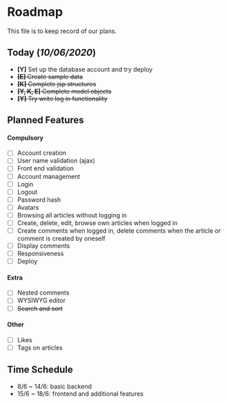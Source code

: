 # Roadmap

This file is to keep record of our plans.

## Today (*10/06/2020*)

- **[Y]** Set up the database account and try deploy
- ~~**[E]** Create sample data~~
- ~~**[K]** Complete jsp structures~~
- ~~**[Y, K, E]** Complete model objects~~
- ~~**[Y]** Try write log in functionality~~ 

## Planned Features
#### Compulsory
- [ ] Account creation
- [ ] User name validation (ajax)
- [ ] Front end validation
- [ ] Account management
- [ ] Login
- [ ] Logout
- [ ] Password hash
- [ ] Avatars
- [ ] Browsing all articles without logging in
- [ ] Create, delete, edit, browse own articles when logged in
- [ ] Create comments when logged in, delete comments when the article or comment is created by oneself
- [ ] Display comments
- [ ] Responsiveness
- [ ] Deploy

#### Extra
- [ ] Nested comments
- [ ] WYSIWYG editor
- [ ] ~~Search and sort~~

#### Other
- [ ] Likes
- [ ] Tags on articles

## Time Schedule
- 8/6 ~ 14/6: basic backend
- 15/6 ~ 18/6: frontend and additional features
